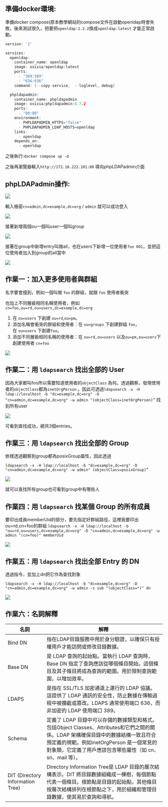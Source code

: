## **準備docker環境:**

準備docker compose(原本教學網站的compose文件在啟動openldap時會失敗，後來測試很久，把要把`openldap:1.2.2`換成`openldap:latest` 才能正常啟動。

```c
version: '2'

services:
  openldap:
    container_name: openldap
    image: osixia/openldap:latest
    ports:
      - "389:389"
      - "636:636"
    command: [--copy-service,  --loglevel, debug]

  phpldapadmin:
    container_name: phpldapadmin
    image: osixia/phpldapadmin:0.7.2
    ports:
      - "80:80"
    environment:
      - PHPLDAPADMIN_HTTPS="false"
      - PHPLDAPADMIN_LDAP_HOSTS=openldap
    links:
      - openldap
    depends_on:
      - openldap
```

之後執行:`docker compose up -d`

之後再瀏覽器輸入`http://172.16.222.101:80` 導向phpLDAPadmin介面

## phpLDAPadmin操作:

![](https://s3-ap-northeast-1.amazonaws.com/g0v-hackmd-images/uploads/upload_48c319812e6984594a75084fda9d945b.png)


輸入帳密`cn=admin,dc=example,dc=org` / `admin` 就可以成功登入

![](https://s3-ap-northeast-1.amazonaws.com/g0v-hackmd-images/uploads/upload_149605a0c2febdedb36394e00d2897be.png)


接著新增兩個ou一個叫user一個叫group

![](https://s3-ap-northeast-1.amazonaws.com/g0v-hackmd-images/uploads/upload_5be250a4fcbf8ce4321477f44a31c0f8.png)


接著在group中新增entry叫做all，也在users下新增一位使用者`foo 001`，並把這位使用者加入到group的all當中

![](https://s3-ap-northeast-1.amazonaws.com/g0v-hackmd-images/uploads/upload_6bdb006931bd3d89a0367b5e6f1d5a51.png)


## 作業一：加入更多使用者與群組

名字要會撞到，例如一個叫做 `foo` 的群組，就跟 `foo` 使用者衝突

也加上不同層級相同名稱使用者，例如 `cn=foo,ou=rd,ou=users,dc=example,dc=org`

1. 在 `ou=users` 下創建 `ou=rd`,`ou=pm`。
2. 添加名稱會衝突的群組和使用者：在 `ou=groups` 下創建群組 `foo`，在 `ou=users` 下創建`foo`。
3. 添加不同層級相同名稱的使用者：在 `ou=rd,ou=users` 以及`ou=pm,ou=users`下創建使用者 `cn=foo`

![](https://s3-ap-northeast-1.amazonaws.com/g0v-hackmd-images/uploads/upload_04735bd13c9649f6d7df0ba1dc7e9ce4.png)


## 作業二：用 `ldapsearch` 找出全部的 User

因為大家都叫foo所以需要知道使用者的`objectClass` 為何。透過觀察，發現使用者的`objectClass`都為`inetOrgPerson` 。因此可透過`ldapsearch -x -H ldap://localhost -b "dc=example,dc=org" -D "cn=admin,dc=example,dc=org" -w admin "(objectClass=inetOrgPerson)”` 找到所有user

![](https://s3-ap-northeast-1.amazonaws.com/g0v-hackmd-images/uploads/upload_deef1407d782b26eb59d7e19374635da.png)


可看到查找成功，總共3個entries。

## 作業三：用 `ldapsearch` 找出全部的 Group

依樣透過觀察到group都為posixGroup屬性，因此透過

`ldapsearch -x -H ldap://localhost -b "dc=example,dc=org" -D "cn=admin,dc=example,dc=org" -w admin" (objectClass=posixGroup)”` 

![](https://s3-ap-northeast-1.amazonaws.com/g0v-hackmd-images/uploads/upload_ff375c66de5abe9a1d7028298195651f.png)


就可以查找所有group也可看到group中有哪些人

## 作業四：用 `ldapsearch` 找某個 Group 的所有成員

要印出成員memberUid的部分，要先指定好群組路徑，這裡我要印出ou=rd,cn=foo的群組
`ldapsearch -x -H ldap://localhost -b "ou=rd,ou=users,dc=example,dc=org" -D "cn=admin,dc=example,dc=org" -w admin "(cn=foo)" memberUid` 

![](https://s3-ap-northeast-1.amazonaws.com/g0v-hackmd-images/uploads/upload_22a89084ee581c7bda0b32f6dd2ced2d.png)


## 作業五：用 `ldapsearch` 找出全部 Entry 的 DN

透過指令，並加上dn把它作為查找對象

`ldapsearch -x -H ldap://localhost -b "dc=example,dc=org" -D "cn=admin,dc=example,dc=org" -w admin -s sub "(objectClass=*)" dn`

![](https://s3-ap-northeast-1.amazonaws.com/g0v-hackmd-images/uploads/upload_4af7e9725226fbc1ead75f45a5676ab1.png)


## **作業六：名詞解釋**

| 名詞 | 解釋 |
| --- | --- |
| Bind DN | 指在LDAP目錄服務中用於身分驗證，以確保只有授權用戶才能訪問或修改目錄數據。 |
| Base DN | 是 LDAP 查詢的起始點。當執行 LDAP 查詢時，Base DN 指定了查詢應該從哪個條目開始。這個條目及其子條目將成為查詢的範圍。用於限制查詢範圍，以增加效率。 |
| LDAPS | 是指在 SSL/TLS 加密通道上運行的 LDAP 協議。這提供了 LDAP 通訊的安全性，防止數據在傳輸過程中被攔截或篡改。LDAPS 通常使用端口 636，而非加密的 LDAP 使用端口 389。 |
| Schema | 定義了 LDAP 目錄中可以存儲的數據類型和格式。包括Object Classes、Attributes和它們之間的關係。LDAP 架構確保目錄中的數據結構一致且符合預定義的規範。例如inetOrgPerson 是一個常見的對象類，它定義了用戶應該包含哪些屬性（如 cn、sn、mail 等）。 |
| DIT (Directory Information Tree) | Directory Information Tree是 LDAP 目錄的層次結構表示。DIT 將目錄數據組織成一棵樹，每個節點代表一個條目。根節點是目錄的起始點，其他條目按層次結構排列在根節點之下，用於組織和管理目錄數據，使其易於查詢和導航。 |
